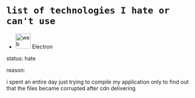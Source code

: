 # `list of technologies I hate or can't use`

-  <img src="https://skillicons.dev/icons?i=electron" alt="web dev" height="40"/> Electron


status: hate

reason:

i spent an entire day just trying to compile my application only to find out that the files became corrupted after cdn delivering
